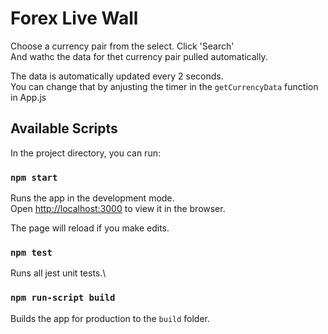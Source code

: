 # Forex Live Wall

Choose a currency pair from the select. Click 'Search'\
And wathc the data for thet currency pair pulled automatically.

The data is automatically updated every 2 seconds.\
You can change that by anjusting the timer in the `getCurrencyData` function in App.js

## Available Scripts

In the project directory, you can run:

### `npm start`

Runs the app in the development mode.\
Open [http://localhost:3000](http://localhost:3000) to view it in the browser.

The page will reload if you make edits.

### `npm test`

Runs all jest unit tests.\

### `npm run-script build`

Builds the app for production to the `build` folder.